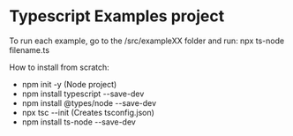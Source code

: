 # Typescript Examples project

To run each example, go to the /src/exampleXX folder and run:
npx ts-node filename.ts


How to install from scratch:
- npm init -y (Node project)
- npm install typescript --save-dev 
- npm install @types/node --save-dev
- npx tsc --init (Creates tsconfig.json)
- npm install ts-node --save-dev